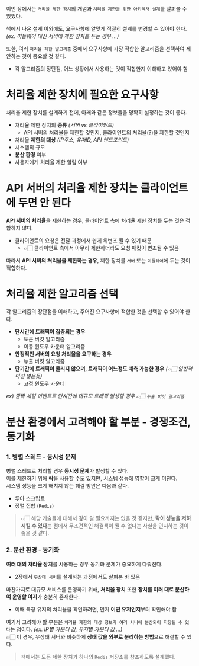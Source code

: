 이번 장에서는 `처리율 제한 장치`의 개념과 `처리율 제한을 위한 아키텍처 설계`를 살펴볼 수 있었다.

책에서 나온 설계 이외에도, 요구사항에 알맞게 적절히 설계를 변경할 수 있어야 한다. _(ex. 미들웨어 대신 서버에 제한 장치를 두는 경우 ...)_

또한, 여러 `처리율 제한 알고리즘` 중에서 요구사항에 가장 적합한 알고리즘을 선택하여 제안하는 것이 중요할 것 같다.

- 각 알고리즘의 장단점, 어느 상황에서 사용하는 것이 적합한지 이해하고 있어야 함

# 처리율 제한 장치에 필요한 요구사항

처리율 제한 장치를 설계하기 전에, 아래와 같은 정보들을 명확히 설정하는 것이 좋다.

- 처리율 제한 장치의 **종류** _(서버 vs 클라이언트)_
  - API 서버의 처리율을 제한할 것인지, 클라이언트의 처리율(?)을 제한할 것인지
- 처리율 **제한의 대상** _(IP주소, 유저ID, API 엔드포인트)_
- 시스템의 규모
- **분산 환경** 여부
- 사용자에게 처리율 제한 알림 여부

# API 서버의 처리율 제한 장치는 클라이언트에 두면 안 된다

**API 서버의 처리율**을 제한하는 경우, 클라이언트 측에 처리율 제한 장치를 두는 것은 적합하지 않다.

- 클라이언트의 요청은 전달 과정에서 쉽게 위변조 될 수 있기 때문
  - 👉🏻 클라이언트 측에서 아무리 제한하더라도 요청 패킷이 변조될 수 있음

따라서 **API 서버의 처리율을 제한하는 경우**, 제한 장치를 `서버` 또는 `미들웨어`에 두는 것이 적합하다.

# 처리율 제한 알고리즘 선택

각 알고리즘의 장단점을 이해하고, 주어진 요구사항에 적합한 것을 선택할 수 있어야 한다.

- **단시간에 트래픽이 집중되는 경우**
  - 토큰 버킷 알고리즘
  - 이동 윈도우 카운터 알고리즘
- **안정적인 서버의 요청 처리율을 요구하는 경우**
  - 누출 버킷 알고리즘
- **단기간에 트래픽이 몰리지 않으며, 트래픽이 어느정도 예측 가능한 경우** _(👉🏻 일반적이진 않은듯)_
  - 고정 윈도우 카운터

_ex) 깜짝 세일 이벤트로 단시간에 대규모 트래픽 발생할 경우 👉🏻 `누출 버킷 알고리즘`_

# 분산 환경에서 고려해야 할 부분 - 경쟁조건, 동기화

### 1. 병렬 스레드 - 동시성 문제

병렬 스레드로 처리할 경우 **동시성 문제**가 발생할 수 있다.  
이를 제한하기 위해 **락**을 사용할 수도 있지만, 시스템 성능에 영향이 크게 미친다.  
시스템 성능을 크게 해치지 않는 해결 방안은 다음과 같다.

- 루아 스크립트
- 정렬 집합 (`Redis`)

> 👉🏻 해당 기술들에 대해서 깊이 알 필요까지는 없을 것 같지만, **락이 성능을 저하시킬 수 있다**는 점에서 무조건적인 해결책이 될 수 없다는 사실을 인지하는 것이 좋을 것 같다.

### 2. 분산 환경 - 동기화

**여러 대의 처리율 장치**를 사용하는 경우 동기화 문제가 중요하게 다뤄진다.

- 2장에서 `무상태 서버`를 설계하는 과정에서도 살펴본 바 있음

마찬가지로 대규모 서비스를 운영하기 위해, **처리율 장치** 또한 **장치를 여러 대로 분산하여 운영할 여지**가 충분히 존재한다.

- 이때 특정 유저의 처리율을 확인하려면, 먼저 **어떤 유저인지**부터 확인해야 함

여기서 고려해야 할 부분은 `처리율 제한의 대상 정보가 여러 서버에 분산되어 저장될 수 있다`는 점이다. _(ex. IP별 카운터 값, 유저별 카운터 값 ...)_  
👉🏻 이 경우, 무상태 서버와 비슷하게 **상태 값을 외부로 분리하는 방법**으로 해결할 수 있다.

> 책에서는 모든 제한 장치가 하나의 `Redis` 저장소를 참조하도록 설계했다.
